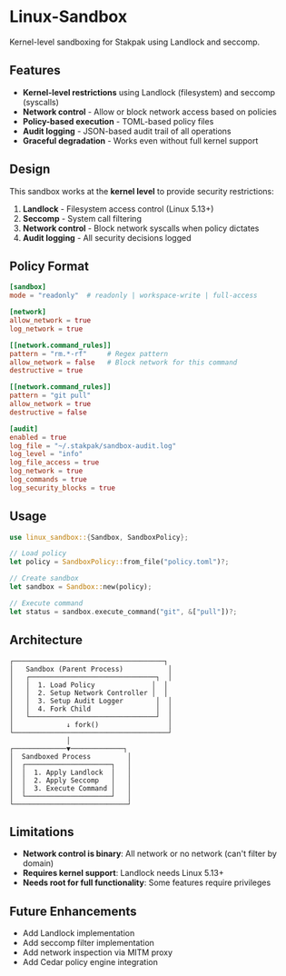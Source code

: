 # Linux-Sandbox

Kernel-level sandboxing for Stakpak using Landlock and seccomp.

## Features

- **Kernel-level restrictions** using Landlock (filesystem) and seccomp (syscalls)
- **Network control** - Allow or block network access based on policies
- **Policy-based execution** - TOML-based policy files
- **Audit logging** - JSON-based audit trail of all operations
- **Graceful degradation** - Works even without full kernel support

## Design

This sandbox works at the **kernel level** to provide security restrictions:

1. **Landlock** - Filesystem access control (Linux 5.13+)
2. **Seccomp** - System call filtering
3. **Network control** - Block network syscalls when policy dictates
4. **Audit logging** - All security decisions logged

## Policy Format

```toml
[sandbox]
mode = "readonly"  # readonly | workspace-write | full-access

[network]
allow_network = true
log_network = true

[[network.command_rules]]
pattern = "rm.*-rf"     # Regex pattern
allow_network = false   # Block network for this command
destructive = true

[[network.command_rules]]
pattern = "git pull"
allow_network = true
destructive = false

[audit]
enabled = true
log_file = "~/.stakpak/sandbox-audit.log"
log_level = "info"
log_file_access = true
log_network = true
log_commands = true
log_security_blocks = true
```

## Usage

```rust
use linux_sandbox::{Sandbox, SandboxPolicy};

// Load policy
let policy = SandboxPolicy::from_file("policy.toml")?;

// Create sandbox
let sandbox = Sandbox::new(policy);

// Execute command
let status = sandbox.execute_command("git", &["pull"])?;
```

## Architecture

```
┌─────────────────────────────────────┐
│   Sandbox (Parent Process)           │
│   ┌───────────────────────────────┐  │
│   │  1. Load Policy              │  │
│   │  2. Setup Network Controller │  │
│   │  3. Setup Audit Logger        │  │
│   │  4. Fork Child                │  │
│   └───────────────────────────────┘  │
│             ↓ fork()                 │
└──────────────────────────────────────┘
              │
┌─────────────▼─────────────┐
│  Sandboxed Process         │
│  ┌─────────────────────┐   │
│  │  1. Apply Landlock  │   │
│  │  2. Apply Seccomp   │   │
│  │  3. Execute Command │   │
│  └─────────────────────┘   │
└────────────────────────────┘
```

## Limitations

- **Network control is binary**: All network or no network (can't filter by domain)
- **Requires kernel support**: Landlock needs Linux 5.13+
- **Needs root for full functionality**: Some features require privileges

## Future Enhancements

- Add Landlock implementation
- Add seccomp filter implementation
- Add network inspection via MITM proxy
- Add Cedar policy engine integration

